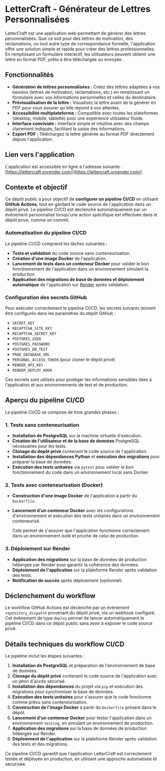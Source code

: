 # **LetterCraft - Générateur de Lettres Personnalisées**

LetterCraft est une application web permettant de générer des lettres personnalisées. Que ce soit pour des lettres de motivation, des réclamations, ou tout autre type de correspondance formelle, l'application offre une solution simple et rapide pour créer des lettres professionnelles. En remplissant un formulaire interactif, les utilisateurs peuvent obtenir une lettre en format PDF, prête à être téléchargée ou envoyée.

## **Fonctionnalités**

- **Génération de lettres personnalisées :** Créez des lettres adaptées à vos besoins (lettres de motivation, réclamations, etc.) en remplissant un formulaire avec vos informations personnelles et celles du destinataire.
- **Prévisualisation de la lettre :** Visualisez la lettre avant de la générer en PDF pour vous assurer qu'elle répond à vos attentes.
- **Accessibilité multiplateforme :** Compatible avec toutes les plateformes (desktop, mobile, tablette) pour une expérience utilisateur fluide.
- **Interface conviviale :** Interface simple et intuitive avec des champs clairement indiqués, facilitant la saisie des informations.
- **Export PDF :** Téléchargez la lettre générée au format PDF directement depuis l'application.

## **Lien vers l'application**

L'application est accessible en ligne à l'adresse suivante :  
[https://lettercraft.onrender.com/](https://lettercraft.onrender.com/)

## **Contexte et objectif**

Ce dépôt public a pour objectif de **configurer un pipeline CI/CD** en utilisant **GitHub Actions**, tout en gardant le code source de l'application dans un dépôt privé. Le pipeline CI/CD est déclenché automatiquement par un événement personnalisé lorsqu'une action spécifique est effectuée dans le dépôt privé, comme un commit.

### **Automatisation du pipeline CI/CD**

Le pipeline CI/CD comprend les tâches suivantes :
- **Tests et validation** du code source sans conteneurisation.
- **Création d'une image Docker** de l'application.
- **Lancement de tests dans un conteneur Docker** pour valider le bon fonctionnement de l'application dans un environnement simulant la production.
- **Application des migrations de base de données et déploiement automatique** de l'application sur [Render](https://render.com) après validation.

### **Configuration des secrets GitHub**

Pour exécuter correctement le pipeline CI/CD, les secrets suivants doivent être configurés dans les paramètres du dépôt GitHub :
- `SECRET_KEY`
- `RECAPTCHA_SITE_KEY`
- `RECAPTCHA_SECRET_KEY`
- `POSTGRES_USER`
- `POSTGRES_PASSWORD`
- `POSTGRES_DB_TEST`
- `PROD_DATABASE_URL`
- `PERSONAL_ACCESS_TOKEN` (pour cloner le dépôt privé)
- `RENDER_API_KEY`
- `RENDER_DEPLOY_HOOK`

Ces secrets sont utilisés pour protéger les informations sensibles liées à l'application et aux environnements de test et de production.

## **Aperçu du pipeline CI/CD**

Le pipeline CI/CD se compose de trois grandes phases :

### 1. **Tests sans conteneurisation**
- **Installation de PostgreSQL** sur la machine virtuelle d'exécution.
- **Création de l'utilisateur et de la base de données** PostgreSQL nécessaires pour les tests.
- **Clonage du dépôt privé** contenant le code source de l'application.
- **Installation des dépendances Python** et **exécution des migrations** pour préparer la base de données.
- **Exécution des tests unitaires** via `pytest` pour valider le bon fonctionnement du code dans un environnement local sans Docker.

### 2. **Tests avec conteneurisation (Docker)**
- **Construction d'une image Docker** de l'application à partir du `Dockerfile`.
- **Lancement d'un conteneur Docker** avec les configurations d'environnement et exécution des tests unitaires dans un environnement conteneurisé.
  
  Cela permet de s'assurer que l'application fonctionne correctement dans un environnement isolé et proche de celui de production.

### 3. **Déploiement sur Render**
- **Application des migrations** sur la base de données de production hébergée par Render pour garantir la cohérence des données.
- **Déploiement de l'application** sur la plateforme Render après validation des tests.
- **Notification de succès** après déploiement (optionnel).

## **Déclenchement du workflow**

Le workflow GitHub Actions est déclenché par un événement `repository_dispatch` provenant du dépôt privé, via un webhook configuré. Cet événement de type `deploy` permet de lancer automatiquement le pipeline CI/CD dans ce dépôt public sans avoir à exposer le code source privé.

## **Détails techniques du workflow CI/CD**

Le pipeline inclut les étapes suivantes :

1. **Installation de PostgreSQL** et préparation de l'environnement de base de données.
2. **Clonage du dépôt privé** contenant le code source de l'application avec un jeton d'accès sécurisé.
3. **Installation des dépendances** du projet via `pip` et exécution des migrations pour synchroniser la base de données.
4. **Exécution des tests unitaires** pour s'assurer que le code fonctionne comme prévu sans conteneurisation.
5. **Construction de l'image Docker** à partir du `Dockerfile` présent dans le dépôt.
6. **Lancement d'un conteneur Docker** pour tester l'application dans un environnement `testing`, en simulant un environnement de production.
7. **Application des migrations** sur la base de données de production hébergée sur Render.
8. **Déploiement de l'application** sur la plateforme Render après validation des tests et des migrations.

Ce pipeline CI/CD garantit que l'application LetterCraft est correctement testée et déployée en production, en utilisant une approche automatisée et sécurisée.